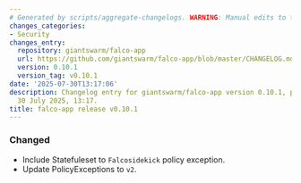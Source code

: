 ```yaml
---
# Generated by scripts/aggregate-changelogs. WARNING: Manual edits to this files will be overwritten.
changes_categories:
- Security
changes_entry:
  repository: giantswarm/falco-app
  url: https://github.com/giantswarm/falco-app/blob/master/CHANGELOG.md#0101---2025-07-30
  version: 0.10.1
  version_tag: v0.10.1
date: '2025-07-30T13:17:06'
description: Changelog entry for giantswarm/falco-app version 0.10.1, published on
  30 July 2025, 13:17.
title: falco-app release v0.10.1
---
```


### Changed
- Include Statefuleset to `Falcosidekick` policy exception.
- Update PolicyExceptions to `v2`.
